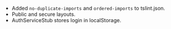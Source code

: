 * Added `no-duplicate-imports` and `ordered-imports` to tslint.json.
* Public and secure layouts.
* AuthServiceStub stores login in localStorage.
